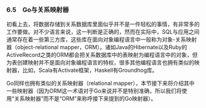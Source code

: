 ### 6.5　Go与关系映射器

初看上去，将数据存储到关系数据库里面似乎并不是一件轻松的事情，有非常多的工作要做。对不少语言来说，这一判断是正确的，然而在实际中，SQL与应用之间通常存在着一些第三方库，这些库在面向对象编程语言中一般称为对象-关系映射器（object-relational mapper，ORM）。诸如Java的Hibernate以及Ruby的ActiveRecord之类的ORM都会把关系数据库中的表映射为编程语言中的对象，但为表创建映射并不是面向对象编程语言的特权，很多其他编程语言也拥有类似的映射器，比如，Scala有Activate框架，Haskell有Groundhog库。

Go同样也拥有类似的关系映射器（relational mapper），本节接下来将介绍其中一些映射器（因为ORM这一术语对于Go来说并不是特别准确，所以我们将使用“关系映射器”而不是“ORM”来称呼接下来提到的Go映射器）。

